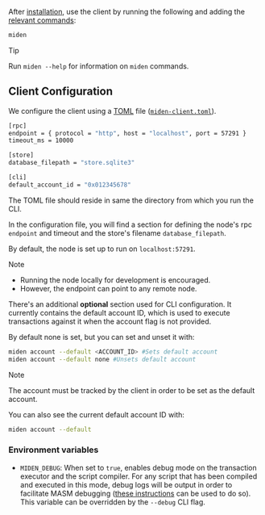 After [installation](install-and-run.md#install-the-client), use the client by running the following and adding the [relevant commands](cli-reference.md#commands):

```sh
miden
```

> [!Tip]
> Run `miden --help` for information on `miden` commands.

## Client Configuration

We configure the client using a [TOML](https://en.wikipedia.org/wiki/TOML) file ([`miden-client.toml`](https://github.com/0xPolygonMiden/miden-client/blob/main/miden-client.toml)). 

```sh
[rpc]
endpoint = { protocol = "http", host = "localhost", port = 57291 }
timeout_ms = 10000

[store]
database_filepath = "store.sqlite3"

[cli]
default_account_id = "0x012345678"
```

The TOML file should reside in same the directory from which you run the CLI.

In the configuration file, you will find a section for defining the node's rpc `endpoint` and timeout and the store's filename `database_filepath`. 

By default, the node is set up to run on `localhost:57291`.

> [!Note]
> - Running the node locally for development is encouraged. 
> - However, the endpoint can point to any remote node.

There's an additional **optional** section used for CLI configuration. It
currently contains the default account ID, which is used to execute
transactions against it when the account flag is not provided.

By default none is set, but you can set and unset it with:

```sh
miden account --default <ACCOUNT_ID> #Sets default account
miden account --default none #Unsets default account
```
> [!Note]
> The account must be tracked by the client in order to be set as the default account.

You can also see the current default account ID with:

```sh
miden account --default
```

### Environment variables

- `MIDEN_DEBUG`: When set to `true`, enables debug mode on the transaction executor and the script compiler. For any script that has been compiled and executed in this mode, debug logs will be output in order to facilitate MASM debugging ([these instructions](https://0xpolygonmiden.github.io/miden-vm/user_docs/assembly/debugging.html) can be used to do so). This variable can be overridden by the `--debug` CLI flag. 
